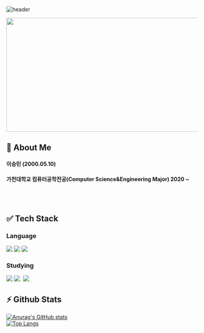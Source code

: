 
<!--
**leeseunming/leeseunming** is a ✨ _special_ ✨ repository because its `README.md` (this file) appears on your GitHub profile.

Here are some ideas to get you started:

- 🔭 I’m currently working on ...
- 🌱 I’m currently learning ...
- 👯 I’m looking to collaborate on ...
- 🤔 I’m looking for help with ...
- 💬 Ask me about ...
- 📫 How to reach me: ...
- 😄 Pronouns: ...
- ⚡ Fun fact: ...
-->
![header](https://capsule-render.vercel.app/api?type=Rounded&color=_A2A49D&height=250&section=header&text=MIN'S&fontSize=55&animation=fadeOut)

<a href="https://www.gitanimals.org/en_US?utm_medium=image&utm_source=leeseunming&utm_content=farm">
<img
  src="https://render.gitanimals.org/farms/leeseunming"
  width="600"
  height="300"
/>
</a>
<div>
  <!--Body-->
  
  ## :bust_in_silhouette: About Me
  #### 이승민 (2000.05.10)
  ####   가천대학교 컴퓨터공학전공(Computer Science&Engineering Major) 2020 ~ <br/>

  <br/>
  <br/>
  
  ## :white_check_mark: Tech Stack
  ### Language
  <!--C#-->
  <img src="https://img.shields.io/badge/C%23-000000?style=for-the-badge&logo=C%23&logoColor=white&labelColor=8B00FF&color=8B00FF"/>
  <!--HTML5-->
  <img src="https://img.shields.io/badge/HTML5-E34F26?style=for-the-badge&logo=HTML5&logoColor=white"/>
  <!--CSS-->
  <img src="https://img.shields.io/badge/CSS3-1572B6?style=for-the-badge&logo=CSS3&logoColor=white"/>
  <br/>

  ### Studying
  <!--C++-->
  <img src="https://img.shields.io/badge/C++-00599C?style=for-the-badge&logo=cplusplus&logoColor=white">
  <!--Figma-->
  <img src="https://img.shields.io/badge/figma-F24E1E.svg?style=for-the-badge&logo=figma&logoColor=white" />&nbsp
  <!--Unity-->
  <img src="https://img.shields.io/badge/Unity-20232A?style=for-the-badge&logo=unity&logoColor=white">
    
  

  
  ## ⚡ Github Stats
  [![Anurag's GitHub stats](https://github-readme-stats.vercel.app/api?username=leeseunming)](https://github.com/anuraghazra/github-readme-stats)
  <br/>
  [![Top Langs](https://github-readme-stats.vercel.app/api/top-langs/?username=leeseunming)](https://github.com/anuraghazra/github-readme-stats)
  
</div>
